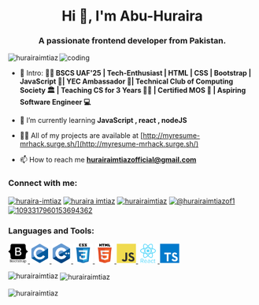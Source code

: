 <h1 align="center">Hi 👋, I'm Abu-Huraira</h1>
<h3 align="center">A passionate frontend developer from Pakistan.</h3>

<img align="right" alt="coding" width="400" src="https://user-images.githubusercontent.com/55389276/140866485-8fb1c876-9a8f-4d6a-98dc-08c4981eaf70.gif">
<p align="left"> <img src="https://komarev.com/ghpvc/?username=hurairaimtiaz&label=Profile%20views&color=0e75b6&style=flat" alt="hurairaimtiaz" /> </p>

- 🔭 Intro: **👩‍💻 BSCS UAF'25 | Tech-Enthusiast | HTML | CSS | Bootstrap | JavaScript 🚀| YEC Ambassador 🔆| Technical Club of Computing Society 🏛️ | Teaching CS for 3 Years 👩‍🏫 | Certified MOS 🔸 | Aspiring Software Engineer 💻**

- 🌱 I’m currently learning **JavaScript , react , nodeJS**

- 👨‍💻 All of my projects are available at [http://myresume-mrhack.surge.sh/](http://myresume-mrhack.surge.sh/)

- 📫 How to reach me **hurairaimtiazofficial@gmail.com**


<h3 align="left">Connect with me:</h3>
<p align="left">
<a href="https://linkedin.com/in/huraira-imtiaz" target="blank"><img align="center" src="https://raw.githubusercontent.com/rahuldkjain/github-profile-readme-generator/master/src/images/icons/Social/linked-in-alt.svg" alt="huraira-imtiaz" height="30" width="40" /></a>
<a href="https://fb.com/huraira imtiaz" target="blank"><img align="center" src="https://raw.githubusercontent.com/rahuldkjain/github-profile-readme-generator/master/src/images/icons/Social/facebook.svg" alt="huraira imtiaz" height="30" width="40" /></a>
<a href="https://instagram.com/hurairaimtiaz" target="blank"><img align="center" src="https://raw.githubusercontent.com/rahuldkjain/github-profile-readme-generator/master/src/images/icons/Social/instagram.svg" alt="hurairaimtiaz" height="30" width="40" /></a>
<a href="https://www.hackerrank.com/@hurairaimtiazof1" target="blank"><img align="center" src="https://raw.githubusercontent.com/rahuldkjain/github-profile-readme-generator/master/src/images/icons/Social/hackerrank.svg" alt="@hurairaimtiazof1" height="30" width="40" /></a>
<a href="https://discord.gg/1093317960153694362" target="blank"><img align="center" src="https://raw.githubusercontent.com/rahuldkjain/github-profile-readme-generator/master/src/images/icons/Social/discord.svg" alt="1093317960153694362" height="30" width="40" /></a>
</p>

<h3 align="left">Languages and Tools:</h3>
<p align="left"> <a href="https://getbootstrap.com" target="_blank" rel="noreferrer"> <img src="https://raw.githubusercontent.com/devicons/devicon/master/icons/bootstrap/bootstrap-plain-wordmark.svg" alt="bootstrap" width="40" height="40"/> </a> <a href="https://www.cprogramming.com/" target="_blank" rel="noreferrer"> <img src="https://raw.githubusercontent.com/devicons/devicon/master/icons/c/c-original.svg" alt="c" width="40" height="40"/> </a> <a href="https://www.w3schools.com/cpp/" target="_blank" rel="noreferrer"> <img src="https://raw.githubusercontent.com/devicons/devicon/master/icons/cplusplus/cplusplus-original.svg" alt="cplusplus" width="40" height="40"/> </a> <a href="https://www.w3schools.com/css/" target="_blank" rel="noreferrer"> <img src="https://raw.githubusercontent.com/devicons/devicon/master/icons/css3/css3-original-wordmark.svg" alt="css3" width="40" height="40"/> </a> <a href="https://www.w3.org/html/" target="_blank" rel="noreferrer"> <img src="https://raw.githubusercontent.com/devicons/devicon/master/icons/html5/html5-original-wordmark.svg" alt="html5" width="40" height="40"/> </a> <a href="https://developer.mozilla.org/en-US/docs/Web/JavaScript" target="_blank" rel="noreferrer"> <img src="https://raw.githubusercontent.com/devicons/devicon/master/icons/javascript/javascript-original.svg" alt="javascript" width="40" height="40"/> </a> <a href="https://reactjs.org/" target="_blank" rel="noreferrer"> <img src="https://raw.githubusercontent.com/devicons/devicon/master/icons/react/react-original-wordmark.svg" alt="react" width="40" height="40"/> </a> <a href="https://www.typescriptlang.org/" target="_blank" rel="noreferrer"> <img src="https://raw.githubusercontent.com/devicons/devicon/master/icons/typescript/typescript-original.svg" alt="typescript" width="40" height="40"/> </a> </p>

<p><img align="left" src="https://github-readme-stats.vercel.app/api/top-langs?username=hurairaimtiaz&show_icons=true&locale=en&layout=compact" alt="hurairaimtiaz" /></p>

<p>&nbsp;<img align="center" src="https://github-readme-stats.vercel.app/api?username=hurairaimtiaz&show_icons=true&locale=en" alt="hurairaimtiaz" /></p>

<p><img align="center" src="https://github-readme-streak-stats.herokuapp.com/?user=hurairaimtiaz&" alt="hurairaimtiaz" /></p>



